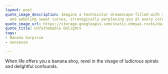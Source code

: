 ```yaml
---
layout: post
quote_image_description: Imagine a technicolor dreamscape filled with shimmering crescents
  and wobbling sweet curves, strategically perplexing you at every corner.
quote_image_url: https://storage.googleapis.com/static.ohmyai.rocks/daily/2023-12-25.jpg
quote_title: Unfathomable Delights
tags:
- Banana Surprise
- nonsense

---
```


When life offers you a banana ahoy, revel in the visage of ludicrous spirals and delightful confounds.
